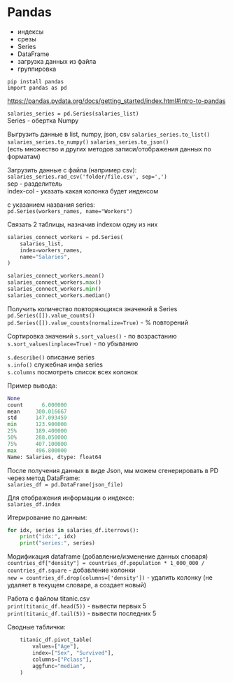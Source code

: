 # Pandas

- индексы
- срезы
- Series
- DataFrame
- загрузка данных из файла
- группировка

`pip install pandas`  
`import pandas as pd`


https://pandas.pydata.org/docs/getting_started/index.html#intro-to-pandas  

`salaries_series = pd.Series(salaries_list)`  
Series - обертка Numpy

Выгрузить данные в list, numpy, json, csv
`salaries_series.to_list()`  
`salaries_series.to_numpy()` 
`salaries_series.to_json()`  
(есть множество и других методов записи/отображения данных по форматам)  

Загрузить данные с файла (например csv):  
`salaries_series.rad_csv('folder/file.csv', sep=',')`   
sep - разделитель  
index-col - указать какая колонка будет индексом  


с указанием названия series:  
`pd.Series(workers_names, name="Workers")`  

Связать 2 таблицы, назначив indexом одну из них  
```python
salaries_connect_workers = pd.Series(
    salaries_list,
    index=workers_names,
    name="Salaries",
)
```
```python
salaries_connect_workers.mean()
salaries_connect_workers.max()
salaries_connect_workers.min()
salaries_connect_workers.median()
```
Получить количество повторяющихся значений в Series  
`pd.Series([]).value_counts()`  
`pd.Series([]).value_counts(normalize=True)` - % повторений  

Сортировка значений
`s.sort_values()` - по возрастанию
`s.sort_values(inplace=True)` - по убыванию  

`s.describe()` описание series  
`s.info()` служебная инфа series  
`s.columns` посмотреть список всех колонок  

Пример вывода:
```python
None
count      6.000000
mean     300.016667
std      147.093459
min      123.900000
25%      189.400000
50%      288.050000
75%      407.100000
max      496.800000
Name: Salaries, dtype: float64
```

После получения данных в виде Json, мы можем сгенерировать в PD через метод DataFrame:  
`salaries_df = pd.DataFrame(json_file)`  

Для отображения информации о индексе:  
`salaries_df.index`  


Итерирование по данным:  
```python
for idx, series in salaries_df.iterrows():
    print("idx:", idx)
    print("series:", series)
```

Модификация dataframe (добавление/изменение данных словаря)  
`countries_df["density"] = countries_df.population * 1_000_000 / countries_df.square` - добавление колонки  
`new = countries_df.drop(columns=['density'])` - удалить колонку (не удаляет в текущем словаре, а создает новый)  

Работа с файлом titanic.csv  
`print(titanic_df.head(5))` - вывести первых 5  
`print(titanic_df.tail(5))` - вывести последних 5  

Сводные таблички:  
```python
    titanic_df.pivot_table(
        values=["Age"],
        index=["Sex", "Survived"],
        columns=["Pclass"],
        aggfunc="median",
    )
```